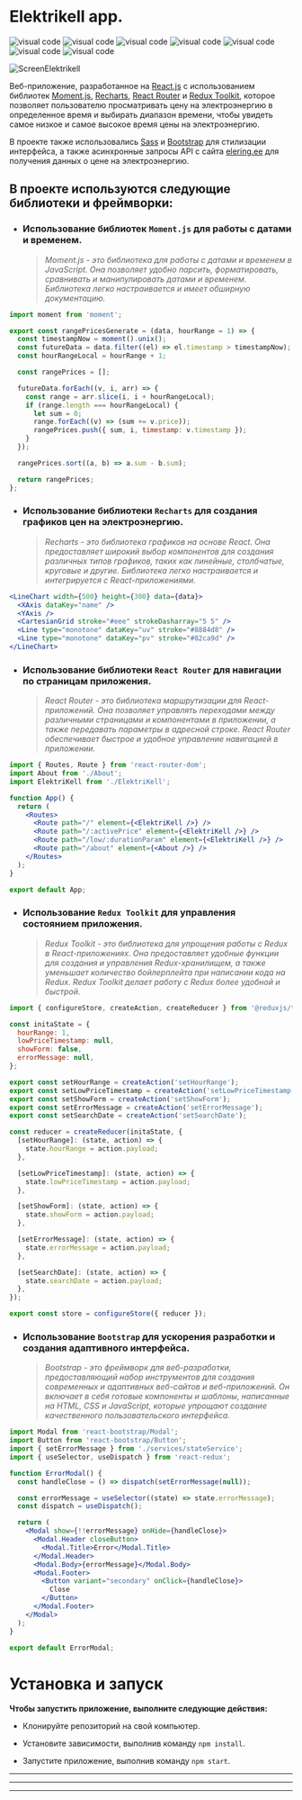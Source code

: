 # Elektrikell app.

![visual code](https://img.shields.io/badge/React-20232A?style=for-the-badge&logo=react&logoColor=61DAFB)
![visual code](https://img.shields.io/badge/Redux-593D88?style=for-the-badge&logo=redux&logoColor=white)
![visual code](https://img.shields.io/badge/React_Router-CA4245?style=for-the-badge&logo=react-router&logoColor=white)
![visual code](https://img.shields.io/badge/json-5E5C5C?style=for-the-badge&logo=json&logoColor=white)
![visual code](https://img.shields.io/badge/npm-CB3837?style=for-the-badge&logo=npm&logoColor=white)
![visual code](https://img.shields.io/badge/Sass-CC6699?style=for-the-badge&logo=sass&logoColor=white)
![visual code](https://img.shields.io/badge/Bootstrap-563D7C?style=for-the-badge&logo=bootstrap&logoColor=white)

![ScreenElektrikell](https://user-images.githubusercontent.com/121131393/226214266-846abb4e-3074-4a98-a325-8360b1d5f0d5.gif)

Веб-приложение, разработанное на [React.js](https://github.com/reactjs) с использованием библиотек [Moment.js](https://momentjs.com/), [Recharts](https://recharts.org/), [React Router](https://reactrouter.com/en/main) и [Redux Toolkit](https://redux-toolkit.js.org/), которое позволяет пользователю просматривать цену на электроэнергию в определенное время и выбирать диапазон времени, чтобы увидеть самое низкое и самое высокое время цены на электроэнергию.

В проекте также использовались [Sass](https://sass-lang.com/) и [Bootstrap](https://getbootstrap.com/) для стилизации интерфейса, а также асинхронные запросы API с сайта [elering.ee](elering.ee) для получения данных о цене на электроэнергию.

## **В проекте используются следующие библиотеки и фреймворки:**

- ### Использование библиотек `Moment.js` для работы с датами и временем.
  > _Moment.js - это библиотека для работы с датами и временем в JavaScript. Она позволяет удобно парсить, форматировать, сравнивать и манипулировать датами и временем. Библиотека легко настраивается и имеет обширную документацию._

```jsx
import moment from 'moment';

export const rangePricesGenerate = (data, hourRange = 1) => {
  const timestampNow = moment().unix();
  const futureData = data.filter((el) => el.timestamp > timestampNow);
  const hourRangeLocal = hourRange + 1;

  const rangePrices = [];

  futureData.forEach((v, i, arr) => {
    const range = arr.slice(i, i + hourRangeLocal);
    if (range.length === hourRangeLocal) {
      let sum = 0;
      range.forEach((v) => (sum += v.price));
      rangePrices.push({ sum, i, timestamp: v.timestamp });
    }
  });

  rangePrices.sort((a, b) => a.sum - b.sum);

  return rangePrices;
};
```

- ### Использование библиотеки `Recharts` для создания графиков цен на электроэнергию.

  > _Recharts - это библиотека графиков на основе React. Она предоставляет широкий выбор компонентов для создания различных типов графиков, таких как линейные, столбчатые, круговые и другие. Библиотека легко настраивается и интегрируется с React-приложениями._

```jsx
<LineChart width={500} height={300} data={data}>
  <XAxis dataKey="name" />
  <YAxis />
  <CartesianGrid stroke="#eee" strokeDasharray="5 5" />
  <Line type="monotone" dataKey="uv" stroke="#8884d8" />
  <Line type="monotone" dataKey="pv" stroke="#82ca9d" />
</LineChart>
```

- ### Использование библиотеки `React Router` для навигации по страницам приложения.

  > _React Router - это библиотека маршрутизации для React-приложений. Она позволяет управлять переходами между различными страницами и компонентами в приложении, а также передавать параметры в адресной строке. React Router обеспечивает быстрое и удобное управление навигацией в приложении._

```jsx
import { Routes, Route } from 'react-router-dom';
import About from './About';
import ElektriKell from './ElektriKell';

function App() {
  return (
    <Routes>
      <Route path="/" element={<ElektriKell />} />
      <Route path="/:activePrice" element={<ElektriKell />} />
      <Route path="/low/:durationParam" element={<ElektriKell />} />
      <Route path="/about" element={<About />} />
    </Routes>
  );
}

export default App;
```

- ### Использование `Redux Toolkit` для управления состоянием приложения.
  > _Redux Toolkit - это библиотека для упрощения работы с Redux в React-приложениях. Она предоставляет удобные функции для создания и управления Redux-хранилищем, а также уменьшает количество бойлерплейта при написании кода на Redux. Redux Toolkit делает работу с Redux более удобной и быстрой._

```jsx
import { configureStore, createAction, createReducer } from '@reduxjs/toolkit';

const initaState = {
  hourRange: 1,
  lowPriceTimestamp: null,
  showForm: false,
  errorMessage: null,
};

export const setHourRange = createAction('setHourRange');
export const setLowPriceTimestamp = createAction('setLowPriceTimestamp');
export const setShowForm = createAction('setShowForm');
export const setErrorMessage = createAction('setErrorMessage');
export const setSearchDate = createAction('setSearchDate');

const reducer = createReducer(initaState, {
  [setHourRange]: (state, action) => {
    state.hourRange = action.payload;
  },

  [setLowPriceTimestamp]: (state, action) => {
    state.lowPriceTimestamp = action.payload;
  },

  [setShowForm]: (state, action) => {
    state.showForm = action.payload;
  },

  [setErrorMessage]: (state, action) => {
    state.errorMessage = action.payload;
  },

  [setSearchDate]: (state, action) => {
    state.searchDate = action.payload;
  },
});

export const store = configureStore({ reducer });
```

- ### Использование `Bootstrap` для ускорения разработки и создания адаптивного интерфейса.
  > _Bootstrap - это фреймворк для веб-разработки, предоставляющий набор инструментов для создания современных и адаптивных веб-сайтов и веб-приложений. Он включает в себя готовые компоненты и шаблоны, написанные на HTML, CSS и JavaScript, которые упрощают создание качественного пользовательского интерфейса._

```jsx
import Modal from 'react-bootstrap/Modal';
import Button from 'react-bootstrap/Button';
import { setErrorMessage } from './services/stateService';
import { useSelector, useDispatch } from 'react-redux';

function ErrorModal() {
  const handleClose = () => dispatch(setErrorMessage(null));

  const errorMessage = useSelector((state) => state.errorMessage);
  const dispatch = useDispatch();

  return (
    <Modal show={!!errorMessage} onHide={handleClose}>
      <Modal.Header closeButton>
        <Modal.Title>Error</Modal.Title>
      </Modal.Header>
      <Modal.Body>{errorMessage}</Modal.Body>
      <Modal.Footer>
        <Button variant="secondary" onClick={handleClose}>
          Close
        </Button>
      </Modal.Footer>
    </Modal>
  );
}

export default ErrorModal;
```

# Установка и запуск

**Чтобы запустить приложение, выполните следующие действия:**

- Клонируйте репозиторий на свой компьютер.

- Установите зависимости, выполнив команду `npm install`.

- Запустите приложение, выполнив команду `npm start`.

---

---

---

